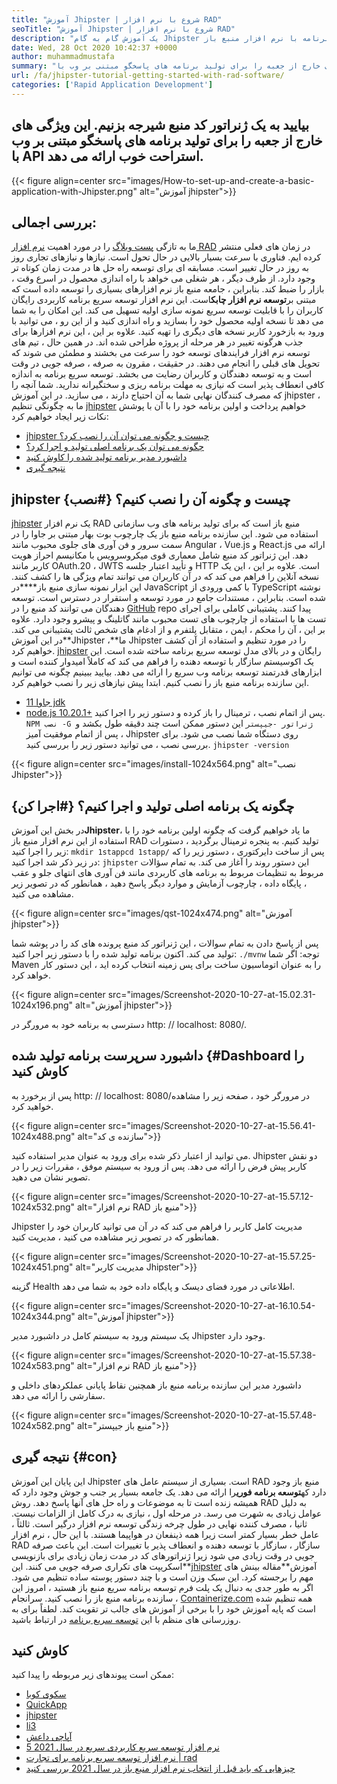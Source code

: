 ```yaml
---
title: "آموزش Jhipster | شروع با نرم افزار RAD" 
seoTitle: "آموزش Jhipster | شروع با نرم افزار RAD" 
description: "یک آموزش گام به گام Jhipster برای شروع مبتدیان. این مقاله را دنبال کنید تا اولین برنامه با نرم افزار منبع باز Jhipster RAD تنظیم شود." 
date: Wed, 28 Oct 2020 10:42:37 +0000
author: muhammadmustafa
summary: "بیایید به یک ژنراتور کد منبع شیرجه بزنیم. این ویژگی های خارج از جعبه را برای تولید برنامه های پاسخگو مبتنی بر وب با API استراحت خوب ارائه می دهد." 
url: /fa/jhipster-tutorial-getting-started-with-rad-software/
categories: ['Rapid Application Development']
---
```


## بیایید به یک ژنراتور کد منبع شیرجه بزنیم. این ویژگی های خارج از جعبه را برای تولید برنامه های پاسخگو مبتنی بر وب با API استراحت خوب ارائه می دهد.

{{< figure align=center src="images/How-to-set-up-and-create-a-basic-application-with-Jhipster.png" alt="آموزش jhipster">}}


## بررسی اجمالی:
ما به تازگی [پست وبلاگ][1] را در مورد اهمیت [نرم افزار RAD][2] در زمان های فعلی منتشر کرده ایم. فناوری با سرعت بسیار بالایی در حال تحول است. نیازها و نیازهای تجاری روز به روز در حال تغییر است. مسابقه ای برای توسعه راه حل ها در مدت زمان کوتاه تر وجود دارد. از طرف دیگر ، هر شغلی می خواهد با راه اندازی محصول در اسرع وقت ، بازار را ضبط کند. بنابراین ، جامعه منبع باز نرم افزارهای بسیاری را توسعه داده است که مبتنی بر**توسعه نرم افزار چابک**است. این نرم افزار توسعه سریع برنامه کاربردی رایگان کاربران را با قابلیت توسعه سریع نمونه سازی اولیه تسهیل می کند. این امکان را به شما می دهد تا نسخه اولیه محصول خود را بسازید و راه اندازی کنید و از این رو ، می توانید با ورود به بازخورد کاربر نسخه های دیگری را تهیه کنید. علاوه بر این ، این نرم افزارها برای جذب هرگونه تغییر در هر مرحله از پروژه طراحی شده اند.
در همین حال ، تیم های توسعه نرم افزار فرایندهای توسعه خود را سرعت می بخشند و مطمئن می شوند که تحویل های قبلی را انجام می دهند. در حقیقت ، مقرون به صرفه ، صرفه جویی در وقت است و به توسعه دهندگان و کاربران رضایت می بخشد. توسعه سریع برنامه به اندازه کافی انعطاف پذیر است که نیازی به مهلت برنامه ریزی و سختگیرانه ندارید. شما آنچه را که مصرف کنندگان نهایی شما به آن احتیاج دارند ، می سازید. در این آموزش jhipster ، ما به چگونگی تنظیم [jhipster][3] خواهیم پرداخت و اولین برنامه خود را با آن با پوشش نکات زیر ایجاد خواهیم کرد:
  * [jhipster چیست و چگونه می توان آن را نصب کرد؟][4]
  * [چگونه می توان یک برنامه اصلی تولید و اجرا کرد؟][5]
  * [داشبورد مدیر برنامه تولید شده را کاوش کنید][6]
  * [نتیجه گیری][7]

## jhipster چیست و چگونه آن را نصب کنیم؟   {#نصب}
[jhipster][3] یک نرم افزار RAD منبع باز است که برای تولید برنامه های وب سازمانی استفاده می شود. این سازنده برنامه منبع باز یک چارچوب بوت بهار مبتنی بر جاوا را در سمت سرور و فن آوری های جلوی محبوب مانند Angular ، Vue.js و React.js ارائه می دهد. این ژنراتور کد منبع شامل معماری قوی میکروسرویس با مکانیسم احراز هویت کاربر مانند OAuth.20 ، JWTS و تأیید اعتبار جلسه HTTP است. علاوه بر این ، این یک نسخه آنلاین را فراهم می کند که در آن کاربران می توانند تمام ویژگی ها را کشف کنند. این ابزار نمونه سازی منبع باز****در JavaScript با کمی ورودی از TypeScript نوشته شده است. بنابراین ، مستندات جامع در مورد توسعه و استقرار در دسترس است. توسعه دهندگان می توانند کد منبع را در [GitHub][8] repo پیدا کنند. پشتیبانی کاملی برای اجرای تست ها با استفاده از چارچوب های تست محبوب مانند گاتلینگ و پیشرو وجود دارد. علاوه بر این ، آن را محکم ، ایمن ، متقابل پلتفرم و از ادغام های شخص ثالث پشتیبانی می کند.
در این آموزش**Jhipster ،**ما Jhipster را در مورد تنظیم و استفاده از آن کشف خواهیم کرد. [jhipster][3] رایگان و در بالای مدل توسعه سریع برنامه ساخته شده است. این یک اکوسیستم سازگار با توسعه دهنده را فراهم می کند که کاملاً امیدوار کننده است و ابزارهای قدرتمند توسعه برنامه وب سریع را ارائه می دهد.
بیایید ببینیم چگونه می توانیم این سازنده برنامه منبع باز را نصب کنیم. ابتدا پیش نیازهای زیر را نصب خواهیم کرد.
  * [جاوا 11 jdk][9]
  * [node.js 10.20.1+][10]
پس از اتمام نصب ، ترمینال را باز کرده و دستور زیر را اجرا کنید.
`NPM نصب -G ژنراتور -جیپستر`
این دستور ممکن است چند دقیقه طول بکشد و پس از اتمام موفقیت آمیز ، Jhipster روی دستگاه شما نصب می شود.
برای بررسی نصب ، می توانید دستور زیر را بررسی کنید.
`jhipster -version`

{{< figure align=center src="images/install-1024x564.png" alt="نصب Jhipster">}}


## چگونه یک برنامه اصلی تولید و اجرا کنیم؟   {#اجرا کن}
در بخش این آموزش**Jhipster**، ما یاد خواهیم گرفت که چگونه اولین برنامه خود را با استفاده از این نرم افزار منبع باز RAD تولید کنیم.
به پنجره ترمینال برگردید ، دستورات زیر را اجرا کنید:
`mkdir 1stappcd 1stapp/`
پس از ساخت دایرکتوری ، دستور زیر را که در زیر ذکر شد اجرا کنید:
`jhipster`
این دستور روند را آغاز می کند. به تمام سؤالات مربوط به تنظیمات مربوط به برنامه های کاربردی مانند فن آوری های انتهای جلو و عقب ، پایگاه داده ، چارچوب آزمایش و موارد دیگر پاسخ دهید ، همانطور که در تصویر زیر مشاهده می کنید.

{{< figure align=center src="images/qst-1024x474.png" alt="آموزش jhipster">}}

پس از پاسخ دادن به تمام سوالات ، این ژنراتور کد منبع پرونده های کد را در پوشه شما تولید می کند.
اکنون برنامه تولید شده را با دستور زیر اجرا کنید:
`./mvnw`
توجه: اگر شما Maven را به عنوان اتوماسیون ساخت برای پس زمینه انتخاب کرده اید ، این دستور کار خواهد کرد.

{{< figure align=center src="images/Screenshot-2020-10-27-at-15.02.31-1024x196.png" alt="آموزش jhipster">}}

دسترسی به برنامه خود به مرورگر در http: // localhost: 8080/.

## داشبورد سرپرست برنامه تولید شده   {#Dashboard را کاوش کنید
پس از برخورد به http: // localhost: 8080/در مرورگر خود ، صفحه زیر را مشاهده خواهید کرد.

{{< figure align=center src="images/Screenshot-2020-10-27-at-15.56.41-1024x488.png" alt="سازنده ی کد">}}

می توانید از اعتبار ذکر شده برای ورود به عنوان مدیر استفاده کنید. Jhipster دو نقش کاربر پیش فرض را ارائه می دهد. پس از ورود به سیستم موفق ، مقررات زیر را در تصویر نشان می دهید.

{{< figure align=center src="images/Screenshot-2020-10-27-at-15.57.12-1024x532.png" alt="نرم افزار RAD منبع باز">}}

Jhipster مدیریت کامل کاربر را فراهم می کند که در آن می توانید کاربران خود را همانطور که در تصویر زیر مشاهده می کنید ، مدیریت کنید.

{{< figure align=center src="images/Screenshot-2020-10-27-at-15.57.25-1024x451.png" alt="مدیریت کاربر Jhipster">}}

گزینه Health اطلاعاتی در مورد فضای دیسک و پایگاه داده خود به شما می دهد.

{{< figure align=center src="images/Screenshot-2020-10-27-at-16.10.54-1024x344.png" alt="آموزش jhipster">}}

یک سیستم ورود به سیستم کامل در داشبورد مدیر Jhipster وجود دارد.

{{< figure align=center src="images/Screenshot-2020-10-27-at-15.57.38-1024x583.png" alt="نرم افزار RAD منبع باز">}}

داشبورد مدیر این سازنده برنامه منبع باز همچنین نقاط پایانی عملکردهای داخلی و سفارشی را ارائه می دهد.

{{< figure align=center src="images/Screenshot-2020-10-27-at-15.57.48-1024x582.png" alt="منبع باز جیپستر">}}


## نتیجه گیری   {#con}
این پایان این آموزش Jhipster است. بسیاری از سیستم عامل های RAD منبع باز وجود دارد که**توسعه برنامه فوری**را ارائه می دهد. یک جامعه بسیار پر جنب و جوش وجود دارد که همیشه زنده است تا به موضوعات و راه حل های آنها پاسخ دهد. روش RAD به دلیل عوامل زیادی به شهرت می رسد. در مرحله اول ، نیازی به درک کامل از الزامات نیست. ثانیا ، مصرف کننده نهایی در طول چرخه زندگی توسعه نرم افزار درگیر است. ثالثاً ، عامل خطر بسیار کمتر است زیرا همه ذینفعان در هواپیما هستند. با این حال ، نرم افزار RAD سازگار ، سازگار با توسعه دهنده و انعطاف پذیر با تغییرات است. این باعث صرفه جویی در وقت زیادی می شود زیرا ژنراتورهای کد در مدت زمان زیادی برای بازنویسی اسکریپت های تکراری صرفه جویی می کنند. این**[jhipster][3] آموزش**مقاله بینش های مهم را برجسته کرد. این سبک وزن است و با چند دستور پوسته ساده تنظیم می شود.
اگر به طور جدی به دنبال یک پلت فرم توسعه برنامه سریع منبع باز هستید ، امروز این سازنده برنامه منبع باز را نصب کنید. سرانجام ، [Containerize.com][11] همه تنظیم شده است که پایه آموزش خود را با برخی از آموزش های جالب تر تقویت کند. لطفاً برای به روزرسانی های منظم با این [توسعه سریع برنامه][2] در ارتباط باشید.

## کاوش کنید
ممکن است پیوندهای زیر مربوطه را پیدا کنید:
  * [سکوی کوبا][12]
  * [QuickApp][13]
  * [jhipster][3]
  * [li3][14]
  * [آپاچی داعش][15]
  * [5 نرم افزار توسعه سریع کاربردی سریع در سال 2021][16]
  * [نرم افزار توسعه سریع برنامه برای تجارت | rad][17]
  * [چیزهایی که باید قبل از انتخاب نرم افزار منبع باز در سال 2021 بررسی کنید][18]

  
[1]: https://blog.containerize.com/2020/10/23/how-rad-software-can-help-you-to-grow-business-to-next-level/
[2]: https://products.containerize.com/rad
[3]: https://products.containerize.com/rad/jhipster
[4]: #install
[5]: #run
[6]: #dashboard
[7]: #con
[8]: https://github.com/jhipster/generator-jhipster
[9]: https://www.oracle.com/java/technologies/javase-jdk11-downloads.html
[10]: https://nodejs.org/en/
[11]: https://www.containerize.com/
[12]: https://products.containerize.com/rad/cuba
[13]: https://products.containerize.com/rad/quickapp
[14]: https://products.containerize.com/rad/li3
[15]: https://products.containerize.com/rad/apache-isis
[16]: https://blog.containerize.com/rapid-application-development/top-5-free-rapid-application-development-software-in-2021/
[17]: https://blog.containerize.com/rapid-application-development/rapid-application-development-software-for-business-rad/
[18]: https://blog.containerize.com/cmdb-software/things-to-review-before-opting-open-source-software-in-2021/
